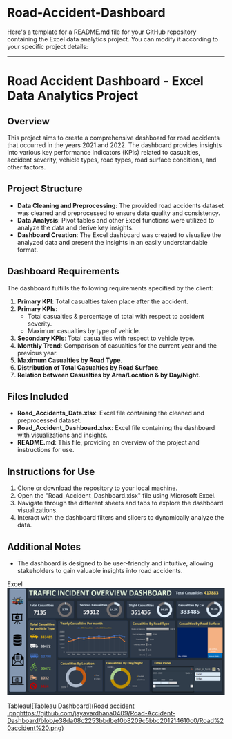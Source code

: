 # Road-Accident-Dashboard

Here's a template for a README.md file for your GitHub repository containing the Excel data analytics project. You can modify it according to your specific project details:

---

# Road Accident Dashboard - Excel Data Analytics Project

## Overview
This project aims to create a comprehensive dashboard for road accidents that occurred in the years 2021 and 2022. The dashboard provides insights into various key performance indicators (KPIs) related to casualties, accident severity, vehicle types, road types, road surface conditions, and other factors.

## Project Structure
- **Data Cleaning and Preprocessing**: The provided road accidents dataset was cleaned and preprocessed to ensure data quality and consistency.
- **Data Analysis**: Pivot tables and other Excel functions were utilized to analyze the data and derive key insights.
- **Dashboard Creation**: The Excel dashboard was created to visualize the analyzed data and present the insights in an easily understandable format.

## Dashboard Requirements
The dashboard fulfills the following requirements specified by the client:

1. **Primary KPI**: Total casualties taken place after the accident.
2. **Primary KPIs**:
   - Total casualties & percentage of total with respect to accident severity.
   - Maximum casualties by type of vehicle.
3. **Secondary KPIs**: Total casualties with respect to vehicle type.
4. **Monthly Trend**: Comparison of casualties for the current year and the previous year.
5. **Maximum Casualties by Road Type**.
6. **Distribution of Total Casualties by Road Surface**.
7. **Relation between Casualties by Area/Location & by Day/Night**.

## Files Included
- **Road_Accidents_Data.xlsx**: Excel file containing the cleaned and preprocessed dataset.
- **Road_Accident_Dashboard.xlsx**: Excel file containing the dashboard with visualizations and insights.
- **README.md**: This file, providing an overview of the project and instructions for use.

## Instructions for Use
1. Clone or download the repository to your local machine.
2. Open the "Road_Accident_Dashboard.xlsx" file using Microsoft Excel.
3. Navigate through the different sheets and tabs to explore the dashboard visualizations.
4. Interact with the dashboard filters and slicers to dynamically analyze the data.

## Additional Notes
- The dashboard is designed to be user-friendly and intuitive, allowing stakeholders to gain valuable insights into road accidents.

Excel![Excel Dashboard](https://github.com/jayavardhana0409/Road-Accident-Dashboard/blob/85ba509f8027f20d5a91fd6b9fd6cf5d41b48aa7/Excel_Road%20Accident.png)

Tableau![Tableau Dashboard]([Road accident .png](https://github.com/jayavardhana0409/Road-Accident-Dashboard/blob/e38da08c2253bbdbef0b8209c5bbc201214610c0/Road%20accident%20.png)https://github.com/jayavardhana0409/Road-Accident-Dashboard/blob/e38da08c2253bbdbef0b8209c5bbc201214610c0/Road%20accident%20.png)
